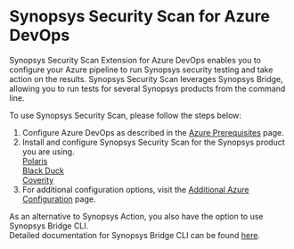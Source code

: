 # Synopsys Security Scan for Azure DevOps

Synopsys Security Scan Extension for Azure DevOps enables you to configure your Azure pipeline to run Synopsys security testing and take action on the results.
Synopsys Security Scan leverages Synopsys Bridge, allowing you to run tests for several Synopsys products from the command line.

To use Synopsys Security Scan, please follow the steps below:

1. Configure Azure DevOps as described in the [Azure Prerequisites](https://doc.sig-pages.synopsys.com/bridge/develop/documentation/c_azure-prerequisites.html) page.
2. Install and configure Synopsys Security Scan for the Synopsys product you are using. <br/>
[Polaris](https://doc.sig-pages.synopsys.com/bridge/develop/documentation/c_azure-with-polaris.html) <br/>
[Black Duck](https://doc.sig-pages.synopsys.com/bridge/develop/documentation/c_azure-with-blackduck.html)  <br/>
[Coverity](https://doc.sig-pages.synopsys.com/bridge/develop/documentation/c_azure-with-coverity.html) <br/>
3. For additional configuration options, visit the [Additional Azure Configuration](https://doc.sig-pages.synopsys.com/bridge/develop/documentation/c_additional-azure-parameters.html) page.

As an alternative to Synopsys Action, you also have the option to use Synopsys Bridge CLI. <br/>
Detailed documentation for Synopsys Bridge CLI can be found [here](https://sig-product-docs.synopsys.com/bundle/bridge/page/bridge_1.html).
